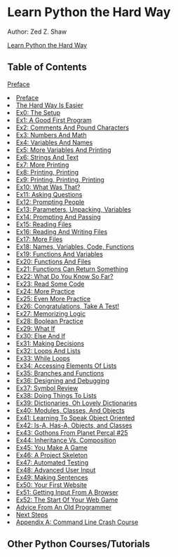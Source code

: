 # Learn Python the Hard Way
Author: Zed Z. Shaw

[Learn Python the Hard Way](https://shop.learncodethehardway.org/paid/python3/)

## Table of Contents
[Preface](https://shop.learncodethehardway.org/paid/python3/preface.html)
                <li><a href="https://shop.learncodethehardway.org/paid/python3/preface.html">Preface</a></li>
                <li><a href="https://shop.learncodethehardway.org/paid/python3/intro.html">The Hard Way Is Easier</a></li>
                <li><a href="https://shop.learncodethehardway.org/paid/python3/ex0.html">Ex0: The Setup</a></li>
                <li><a href="https://shop.learncodethehardway.org/paid/python3/ex1.html">Ex1: A Good First Program</a></li>
                <li><a href="https://shop.learncodethehardway.org/paid/python3/ex2.html">Ex2: Comments And Pound Characters</a></li>
                <li><a href="https://shop.learncodethehardway.org/paid/python3/ex3.html">Ex3: Numbers And Math</a></li>
                <li><a href="https://shop.learncodethehardway.org/paid/python3/ex4.html">Ex4: Variables And Names</a></li>
                <li><a href="https://shop.learncodethehardway.org/paid/python3/ex5.html">Ex5: More Variables And Printing</a></li>
                <li><a href="https://shop.learncodethehardway.org/paid/python3/ex6.html">Ex6: Strings And Text</a></li>
                <li><a href="https://shop.learncodethehardway.org/paid/python3/ex7.html">Ex7: More Printing</a></li>
                <li><a href="https://shop.learncodethehardway.org/paid/python3/ex8.html">Ex8: Printing, Printing</a></li>
                <li><a href="https://shop.learncodethehardway.org/paid/python3/ex9.html">Ex9: Printing, Printing, Printing</a></li>
                <li><a href="https://shop.learncodethehardway.org/paid/python3/ex10.html">Ex10: What Was That?</a></li>
                <li><a href="https://shop.learncodethehardway.org/paid/python3/ex11.html">Ex11: Asking Questions</a></li>
                <li><a href="https://shop.learncodethehardway.org/paid/python3/ex12.html">Ex12: Prompting People</a></li>
                <li><a href="https://shop.learncodethehardway.org/paid/python3/ex13.html">Ex13: Parameters, Unpacking, Variables</a></li>
                <li><a href="https://shop.learncodethehardway.org/paid/python3/ex14.html">Ex14: Prompting And Passing</a></li>
                <li><a href="https://shop.learncodethehardway.org/paid/python3/ex15.html">Ex15: Reading Files</a></li>
                <li><a href="https://shop.learncodethehardway.org/paid/python3/ex16.html">Ex16: Reading And Writing Files</a></li>
                <li><a href="https://shop.learncodethehardway.org/paid/python3/ex17.html">Ex17: More Files</a></li>
                <li><a href="https://shop.learncodethehardway.org/paid/python3/ex18.html">Ex18: Names, Variables, Code, Functions</a></li>
                <li><a href="https://shop.learncodethehardway.org/paid/python3/ex19.html">Ex19: Functions And Variables</a></li>
                <li><a href="https://shop.learncodethehardway.org/paid/python3/ex20.html">Ex20: Functions And Files</a></li>
                <li><a href="https://shop.learncodethehardway.org/paid/python3/ex21.html">Ex21: Functions Can Return Something</a></li>
                <li><a href="https://shop.learncodethehardway.org/paid/python3/ex22.html">Ex22: What Do You Know So Far?</a></li>
                <li><a href="https://shop.learncodethehardway.org/paid/python3/ex23.html">Ex23: Read Some Code</a></li>
                <li><a href="https://shop.learncodethehardway.org/paid/python3/ex24.html">Ex24: More Practice</a></li>
                <li><a href="https://shop.learncodethehardway.org/paid/python3/ex25.html">Ex25: Even More Practice</a></li>
                <li><a href="https://shop.learncodethehardway.org/paid/python3/ex26.html">Ex26: Congratulations, Take A Test!</a></li>
                <li><a href="https://shop.learncodethehardway.org/paid/python3/ex27.html">Ex27: Memorizing Logic</a></li>
                <li><a href="https://shop.learncodethehardway.org/paid/python3/ex28.html">Ex28: Boolean Practice</a></li>
                <li><a href="https://shop.learncodethehardway.org/paid/python3/ex29.html">Ex29: What If</a></li>
                <li><a href="https://shop.learncodethehardway.org/paid/python3/ex30.html">Ex30: Else And If</a></li>
                <li><a href="https://shop.learncodethehardway.org/paid/python3/ex31.html">Ex31: Making Decisions</a></li>
                <li><a href="https://shop.learncodethehardway.org/paid/python3/ex32.html">Ex32: Loops And Lists</a></li>
                <li><a href="https://shop.learncodethehardway.org/paid/python3/ex33.html">Ex33: While Loops</a></li>
                <li><a href="https://shop.learncodethehardway.org/paid/python3/ex34.html">Ex34: Accessing Elements Of Lists</a></li>
                <li><a href="https://shop.learncodethehardway.org/paid/python3/ex35.html">Ex35: Branches and Functions</a></li>
                <li><a href="https://shop.learncodethehardway.org/paid/python3/ex36.html">Ex36: Designing and Debugging</a></li>
                <li><a href="https://shop.learncodethehardway.org/paid/python3/ex37.html">Ex37: Symbol Review</a></li>
                <li><a href="https://shop.learncodethehardway.org/paid/python3/ex38.html">Ex38: Doing Things To Lists</a></li>
                <li><a href="https://shop.learncodethehardway.org/paid/python3/ex39.html">Ex39: Dictionaries, Oh Lovely Dictionaries</a></li>
                <li><a href="https://shop.learncodethehardway.org/paid/python3/ex40.html">Ex40: Modules, Classes, And Objects</a></li>
                <li><a href="https://shop.learncodethehardway.org/paid/python3/ex41.html">Ex41: Learning To Speak Object Oriented</a></li>
                <li><a href="https://shop.learncodethehardway.org/paid/python3/ex42.html">Ex42: Is-A, Has-A, Objects, and Classes</a></li>
                <li><a href="https://shop.learncodethehardway.org/paid/python3/ex43.html">Ex43: Gothons From Planet Percal #25</a></li>
                <li><a href="https://shop.learncodethehardway.org/paid/python3/ex44.html">Ex44: Inheritance Vs. Composition</a></li>
                <li><a href="https://shop.learncodethehardway.org/paid/python3/ex45.html">Ex45: You Make A Game</a></li>
                <li><a href="https://shop.learncodethehardway.org/paid/python3/ex46.html">Ex46: A Project Skeleton</a></li>
                <li><a href="https://shop.learncodethehardway.org/paid/python3/ex47.html">Ex47: Automated Testing</a></li>
                <li><a href="https://shop.learncodethehardway.org/paid/python3/ex48.html">Ex48: Advanced User Input</a></li>
                <li><a href="https://shop.learncodethehardway.org/paid/python3/ex49.html">Ex49: Making Sentences</a></li>
                <li><a href="https://shop.learncodethehardway.org/paid/python3/ex50.html">Ex50: Your First Website</a></li>
                <li><a href="https://shop.learncodethehardway.org/paid/python3/ex51.html">Ex51: Getting Input From A Browser</a></li>
                <li><a href="https://shop.learncodethehardway.org/paid/python3/ex52.html">Ex52: The Start Of Your Web Game</a></li>
                <li><a href="https://shop.learncodethehardway.org/paid/python3/advice.html">Advice From An Old Programmer</a></li>
                <li><a href="https://shop.learncodethehardway.org/paid/python3/next.html">Next Steps</a></li>
                <li><a href="https://shop.learncodethehardway.org/paid/python3/appendixa.html">Appendix A: Command Line Crash Course</a></li>

## Other Python Courses/Tutorials
